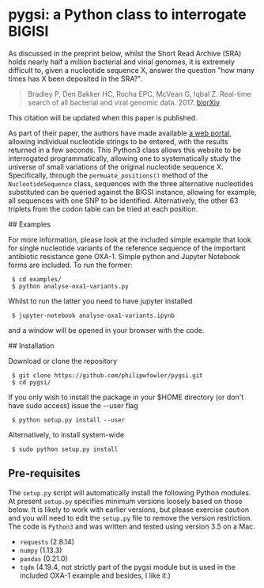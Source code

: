 # pygsi: a Python class to interrogate BIGISI 

As discussed in the preprint below, whilst the Short Read Archive (SRA) holds nearly half a million bacterial and virial genomes, it is extremely difficult to, given a nucleotide sequence X, answer the question "how many times has X been deposited in the SRA?".

> Bradley P, Den Bakker HC, Rocha EPC, McVean G, Iqbal Z. Real-time search of all bacterial and viral genomic data. 2017. [biorXiv](https://dx.doi.org/10.1101/234955)

This citation will be updated when this paper is published.

As part of their paper, the authors have made available [a web portal](https://bigsi.io), allowing individual nucleotide strings to be entered, with the results returned in a few seconds. This Python3 class allows this website to be interrogated programmatically, allowing one to systematically study the universe of small variations of the original nucleotide sequence X. Specifically, through the `permuate_positions()` method of the `NucleotideSequence` class, sequences with the three alternative nucleotides substituted can be queried against the BIGSI instance, allowing for example, all sequences with one SNP to be identified. Alternatively, the other 63 triplets from the codon table can be tried at each position. 

## Examples

For more information, please look at the included simple example that look for single nucleotide variants of the reference sequence of the important antibiotic resistance gene OXA-1. Simple python and Jupyter Notebook forms are included. To run the former:

     $ cd examples/ 
     $ python analyse-oxa1-variants.py 

Whilst to run the latter you need to have jupyter installed

     $ jupyter-notebook analyse-oxa1-variants.ipynb
     
and a window will be opened in your browser with the code.     

## Installation

Download or clone the repository

     $ git clone https://github.com/philipwfowler/pygsi.git
     $ cd pygsi/

If you only wish to install the package in your $HOME directory (or don't have sudo access) issue the --user flag

     $ python setup.py install --user
     
Alternatively, to install system-wide

     $ sudo python setup.py install

## Pre-requisites

The `setup.py` script will automatically install the following Python modules. At present `setup.py` specifies minimum versions loosely based on those below. It is likely to work with earlier versions, but please exercise caution and you will need to edit the `setup.py` file to remove the version restriction. The code is `Python3` and was written and tested using version 3.5 on a Mac.

- `requests` (2.8.14)
- `numpy` (1.13.3)
- `pandas` (0.21.0)
- `tqdm` (4.19.4, not strictly part of the pygsi module but is used in the included OXA-1 example and besides, I like it.)



